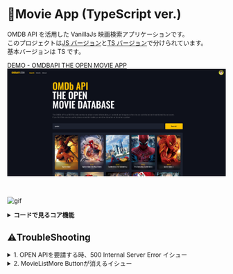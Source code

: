 # 🎦Movie App (TypeScript ver.)

OMDB API を活用した VanillaJs 映画検索アプリケーションです。<br>
このプロジェクトは[JS バージョン](https://github.com/hi1004/vanillajs-movie-app/tree/js-only)と[TS バージョン](https://github.com/hi1004/vanillajs-movie-app/tree/main)で分けられています。<br>
基本バージョンは TS です。

[DEMO - OMDBAPI THE OPEN MOVIE APP](https://bit.ly/3I7thE2)
![Screenshot](/src/images/screenshot_domo.png)

<br>
<hr?
<br>

![gif](/src/images/demo.gif)

<details>
	<summary><b>コードで見るコア機能</b></summary>

### Reset.css

ブラウザの基本スタイルを初期化します。

```html
<link
  rel="stylesheet"
  href="https://cdn.jsdelivr.net/npm/reset-css@5.0.1/reset.min.css"
/>
```
	

### Google Fonts

[Oswald](https://fonts.google.com/specimen/Oswald?query=oswa), [Roboto](https://fonts.google.com/specimen/Roboto?query=robo) フォントを使います。

```html
<link
  href="https://fonts.googleapis.com/css2?family=Oswald:wght@500&family=Roboto:wght@400;700&display=swap"
  rel="stylesheet"
/>
```

## Vercel Hosting

`node-fetch` パッケージは 2 バージョンでインストールします。

```bash
$ npm i -D vercel dotenv
$ npm i node-fetch@2
```

**/vercel.json**

```json
{
  "devCommand": "npm run dev",
  "buildCommand": "npm run build"
}
```

**/package.json**

```json
{
  "scripts": {
    "vercel": "vercel dev"
  }
}
```

## Vercel Serverless Functions

プロジェクトルートパスに `/api` フォルダを作成し、
API Key を露出しないようにサーバーレス関数を作成します。

**/api/movie.ts**

```ts
import { VercelRequest, VercelResponse } from '@vercel/node';
import fetch from 'node-fetch';

const { APIKEY } = process.env;

export default async function handler(
  request: VercelRequest,
  response: VercelResponse
) {
  const { title, page, id } = JSON.parse(request.body as string);
  const url = id
    ? `https://www.omdbapi.com/?apikey=${APIKEY}&i=${id}&plot=full`
    : `https://www.omdbapi.com/?apikey=${APIKEY}&s=${title}&page=${page}`;
  const res = await fetch(url);
  const json = await res.json();
  response.status(200).json(json);
}
```

## TypeScript

TypeScript コアパッケージと `node-fetch` のタイピングパッケージをインストールします。

```bash
$ npm i -D typescript @types/node-fetch@2
```

**/tsconfig.json**

```json
{
  "compilerOptions": {
    "target": "ES2015",
    "module": "ESNext",
    "lib": ["ESNext", "DOM"],
    "strict": true,
    "moduleResolution": "node",
    "esModuleInterop": true
  },
  "include": ["src/**/*.ts", "src/**/*.d.ts", "api/**/*.ts"]
}
```

## 1. Component

**/core/core.ts**

```ts
///// Component /////
interface ComponentPayload {
  tagName?: string;
  props?: {
    [key: string]: unknown;
  };
  state?: {
    [key: string]: unknown;
  };
}

export class Component {
  public el; // コンポーネントの最上位要素
  public props; // コンポーネントが使用される時に親コンポーネントから受信するデータ
  public state; // コンポーネント内で使用するデータ
  constructor(payload: ComponentPayload = {}) {
    const {
      tagName = 'div', // 最上位要素のタグ名
      props = {},
      state = {},
    } = payload;
    this.el = document.createElement(tagName);
    this.props = props;
    this.state = state;
    this.render();
  }
  render() {
    // コンポーネントをレンダリングする関数
    // ...
  }
}
```

## 2. Router

**/core/core.ts**

```ts
///// Router /////
interface Route {
  path: string;
  component: typeof Component;
}
type Routes = Route[];

// ページレンダリング!
function routeRender(routes: Routes) {
  // 接続する時、ハッシュモードでなければ（ハッシュがなければ）/#/にリダイレクト！
  if (!location.hash) {
    history.replaceState(null, '', '/#/'); // （状態、タイトル、住所）
  }
  const routerView = document.querySelector('router-view');
  const [hash, queryString = ''] = location.hash.split('?'); // はてなマークに基づいてハッシュ情報とクエリストリングを区分

  // 1) クエリーストリングをオブジェクトに変換してヒストリーの状態に保存！
  interface Query {
    [key: string]: string;
  }
  const query = queryString.split('&').reduce((acc, cur) => {
    const [key, value] = cur.split('=');
    acc[key] = value;
    return acc;
  }, {} as Query);
  history.replaceState(query, ''); //（状態、タイトル)

  // 2) 現在のrouter情報を見つけてレンダリング!
  const currentRoute = routes.find(route =>
    new RegExp(`${route.path}/?$`).test(hash)
  );
  if (routerView) {
    routerView.innerHTML = '';
    currentRoute && routerView.append(new currentRoute.component().el);
  }

  // 3) 画面出力後、スクロール位置復旧！
  window.scrollTo(0, 0);
}
export function createRouter(routes: Routes) {
  // 好きなところから呼び出せるように関数データを返却！
  return function () {
    window.addEventListener('popstate', () => {
      routeRender(routes);
    });
    routeRender(routes);
  };
}
```

## 3. Store

**/core/core.ts**

```ts
///// Store /////
interface StoreObservers {
  [key: string]: SubscribeCallback[];
}
interface SubscribeCallback {
  (arg: unknown): void;
}

export class Store<S> {
  public state = {} as S; // 状態(データ)
  private observers = {} as StoreObservers; // ステータス変更検出により実行するコールバック
  constructor(state: S) {
    for (const key in state) {
      // 各状態に対する変更監視(Setter)設定！
      Object.defineProperty(this.state, key, {
        // Getter
        get: () => state[key],
        // Setter
        set: val => {
          state[key] = val;
          if (Array.isArray(this.observers[key])) {
            // 呼び出すコールバックがある場合！
            this.observers[key].forEach(observer => observer(val));
          }
        },
      });
    }
  }
  // ステータス変更購読！
  subscribe(key: string, cb: SubscribeCallback) {
    Array.isArray(this.observers[key]) // 登録済みコールバックがあるか確認！
      ? this.observers[key].push(cb) // あれば新しいコールバック押し込み！
      : (this.observers[key] = [cb]); // なければコールバック配列で割り当て！
  }
}
```

## 4. スケルトンスクリーンと高解像度映画ポスター

**/routes/Movie.ts**

```ts
this.el.classList.add('container', 'the-movie');
// スケルトンスクリーン 出力!
this.el.innerHTML = /* html */ `
      <div class="poster skeleton"></div>
      <div class="specs">
        <div class="title skeleton"></div>
        <div class="labels skeleton"></div>
        <div class="plot skeleton"></div>
      </div>
    `;
// 映画の詳細情報を取得！
await getMovieDetails(history.state.id);
const { movie } = movieStore.state;
const bigPoster = movie.Poster.replace('SX300', 'SX700');
```

</details>


## ⚠️TroubleShooting

<details>
  <summary>1. OPEN APIを要請する時、500 Internal Server Error イシュー</summary>
  
  ### 🤔 Issue  
  - **Client**からOPEN API要請を送ったが、`500 Internal Server Error`が発生。
  ![Issue](/src/images/module_issue.png)
  ### ✅ Solution
  - ESモジュールのバージョンが違い、プロジェクトで適用されなかったバージョンイシューが発生。
  - ESモジュールをロードするには、`package.json`から `type': "module"`を設定。
</details>
<details>
  <summary>2. MovieListMore Buttonが消えるイシュー</summary>
  
  ### 🤔 Issue  
  - 映画を検索した後、他のページに移動すると`MovieListMoreコンポーネントのボタン`が消えるイシュー
  ### ✅ Solution
  ```ts
  render() {
   // ....
   const { page, pageMax } = movieStore.state;
    pageMax > page
      ? this.el.classList.remove('hide')
      : this.el.classList.add('hide');
   // ....
  }

```
- `render関数`の中で実行せず、ストアから一回だけ実行したのが問題`
- ページが移動した時にストアから状態を取得できるように、reder関数でも実行されるように処置
</details>
